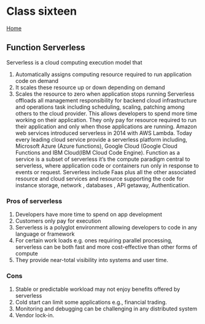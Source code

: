 # Class sixteen

[Home](https://daviey52.github.io/reading-notes/)

## Function Serverless

Serverless is a cloud computing execution model that

1. Automatically assigns computing resource required to run application code on demand
2. It scales these resource up or down depending on demand
3. Scales the resource to zero when application stops running
Serverless offloads all management responsibility for backend cloud infrastructure and operations task including scheduling, scaling, patching among others to the cloud provider. This allows developers to spend more time working on their application. They only pay for resource required to run their application and only when those applications are running.
Amazon web services introduced serverless in 2014 with AWS Lambda. Today every leading cloud service provide a serverless platform including, Microsoft Azure (Azure functions), Google Cloud (Google Cloud Functions and IBM Cloud(IBM Cloud Code Engine).
Function as a service is a subset of serverless it’s the compute paradigm central to serverless, where application code or containers run only in response to events or request.  Serverless include Faas plus all the other associated resource and cloud services and resource supporting the code for instance storage, network , databases , API getaway, Authentication.

### Pros of serverless

1. Developers have more time to spend on app development
2. Customers only pay for execution
3. Serverless is a polyglot environment allowing developers to code in any language or framework
4. For certain work loads e.g. ones requiring parallel processing, serverless can be both fast and more cost-effective than other forms of compute
5. They provide near-total visibility into systems and user time.

### Cons

1. Stable or predictable workload may not enjoy benefits offered by serverless
2. Cold start can limit some applications e.g., financial trading.
3. Monitoring and debugging can be challenging in any distributed system
4. Vendor lock-in.
